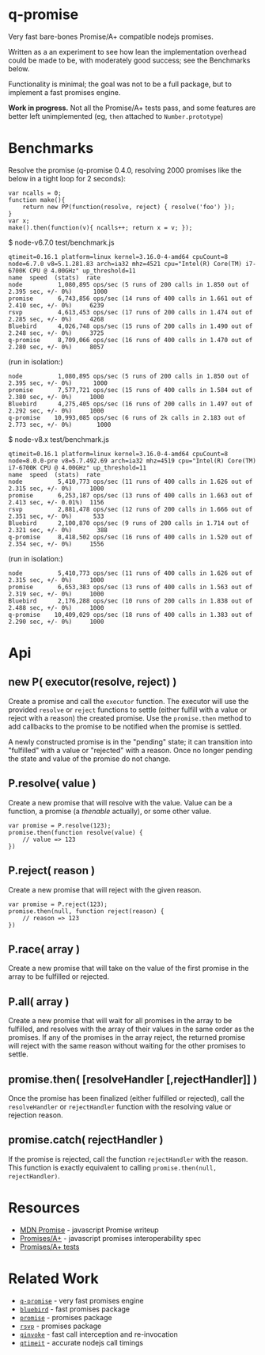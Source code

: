 q-promise
=========

Very fast bare-bones Promise/A+ compatible nodejs promises.

Written as a an experiment to see how lean the implementation overhead could be
made to be, with moderately good success; see the Benchmarks below.

Functionality is minimal; the goal was not to be a full package, but
to implement a fast promises engine.

**Work in progress.** Not all the Promise/A+ tests pass, and some features are
better left unimplemented (eg, `then` attached to `Number.prototype`)


Benchmarks
==========

Resolve the promise (q-promise 0.4.0, resolving 2000 promises like the below in a
tight loop for 2 seconds):

    var ncalls = 0;
    function make(){
        return new PP(function(resolve, reject) { resolve('foo') });
    }
    var x;
    make().then(function(v){ ncalls++; return x = v; });

$ node-v6.7.0 test/benchmark.js

    qtimeit=0.16.1 platform=linux kernel=3.16.0-4-amd64 cpuCount=8
    node=6.7.0 v8=5.1.281.83 arch=ia32 mhz=4521 cpu="Intel(R) Core(TM) i7-6700K CPU @ 4.00GHz" up_threshold=11
    name  speed  (stats)  rate
    node          1,080,895 ops/sec (5 runs of 200 calls in 1.850 out of 2.395 sec, +/- 0%)      1000
    promise       6,743,856 ops/sec (14 runs of 400 calls in 1.661 out of 2.410 sec, +/- 0%)     6239
    rsvp          4,613,453 ops/sec (17 runs of 200 calls in 1.474 out of 2.285 sec, +/- 0%)     4268
    Bluebird      4,026,748 ops/sec (15 runs of 200 calls in 1.490 out of 2.248 sec, +/- 0%)     3725
    q-promise     8,709,066 ops/sec (16 runs of 400 calls in 1.470 out of 2.280 sec, +/- 0%)     8057

(run in isolation:)

    node          1,080,895 ops/sec (5 runs of 200 calls in 1.850 out of 2.395 sec, +/- 0%)      1000
    promise       7,577,721 ops/sec (15 runs of 400 calls in 1.584 out of 2.380 sec, +/- 0%)     1000
    Bluebird      4,275,405 ops/sec (16 runs of 200 calls in 1.497 out of 2.292 sec, +/- 0%)     1000
    q-promise    10,993,085 ops/sec (6 runs of 2k calls in 2.183 out of 2.773 sec, +/- 0%)       1000

$ node-v8.x test/benchmark.js

    qtimeit=0.16.1 platform=linux kernel=3.16.0-4-amd64 cpuCount=8
    node=8.0.0-pre v8=5.7.492.69 arch=ia32 mhz=4519 cpu="Intel(R) Core(TM) i7-6700K CPU @ 4.00GHz" up_threshold=11
    name  speed  (stats)  rate
    node          5,410,773 ops/sec (11 runs of 400 calls in 1.626 out of 2.315 sec, +/- 0%)     1000
    promise       6,253,187 ops/sec (13 runs of 400 calls in 1.663 out of 2.413 sec, +/- 0.01%)  1156
    rsvp          2,881,478 ops/sec (12 runs of 200 calls in 1.666 out of 2.351 sec, +/- 0%)      533
    Bluebird      2,100,870 ops/sec (9 runs of 200 calls in 1.714 out of 2.321 sec, +/- 0%)       388
    q-promise     8,418,502 ops/sec (16 runs of 400 calls in 1.520 out of 2.354 sec, +/- 0%)     1556

(run in isolation:)

    node          5,410,773 ops/sec (11 runs of 400 calls in 1.626 out of 2.315 sec, +/- 0%)     1000
    promise       6,653,383 ops/sec (13 runs of 400 calls in 1.563 out of 2.319 sec, +/- 0%)     1000
    Bluebird      2,176,288 ops/sec (10 runs of 200 calls in 1.838 out of 2.488 sec, +/- 0%)     1000
    q-promise    10,409,029 ops/sec (18 runs of 400 calls in 1.383 out of 2.290 sec, +/- 0%)     1000


Api
===

## new P( executor(resolve, reject) )

Create a promise and call the `executor` function.  The executor will use the
provided `resolve` or `reject` functions to settle (either fulfill with a value or
reject with a reason) the created promise.  Use the `promise.then` method to add
callbacks to the promise to be notified when the promise is settled.

A newly constructed promise is in the "pending" state; it can transition into
"fulfilled" with a value or "rejected" with a reason.  Once no longer pending the
state and value of the promise do not change.

## P.resolve( value )

Create a new promise that will resolve with the value.
Value can be a function, a promise (a _thenable_ actually), or
some other value.

    var promise = P.resolve(123);
    promise.then(function resolve(value) {
        // value => 123
    })

## P.reject( reason )

Create a new promise that will reject with the given reason.

    var promise = P.reject(123);
    promise.then(null, function reject(reason) {
        // reason => 123
    })

## P.race( array )

Create a new promise that will take on the value of the first promise in the array
to be fulfilled or rejected.

## P.all( array )

Create a new promise that will wait for all promises in the array to be fulfilled,
and resolves with the array of their values in the same order as the promises.  If
any of the promises in the array reject, the returned promise will reject with the
same reason without waiting for the other promises to settle.

## promise.then( [resolveHandler [,rejectHandler]] )

Once the promise has been finalized (either fulfilled or rejected), call the
`resolveHandler` or `rejectHandler` function with the resolving value or rejection reason.

## promise.catch( rejectHandler )

If the promise is rejected, call the function `rejectHandler` with the reason.
This function is exactly equivalent to calling `promise.then(null, rejectHandler)`.


Resources
=========

- [MDN Promise](https://developer.mozilla.org/en-US/docs/Web/JavaScript/Reference/Global_Objects/Promise) - javascript Promise writeup
- [Promises/A+](https://promisesaplus.com/) - javascript promises interoperability spec
- [Promises/A+ tests](https://github.com/promises-aplus/promises-tests)

Related Work
============

- [`q-promise`](https://github.com/andrasq/node-q-promise) - very fast promises engine
- [`bluebird`](https://npmjs.com/package/bluebird) - fast promises package
- [`promise`](https://npmjs.com/package/promise) - promises package
- [`rsvp`](https://npmjs.com/package/rsvp) - promises package
- [`qinvoke`](https://npmjs.com/package/qinvoke) - fast call interception and re-invocation
- [`qtimeit`](https://npmjs.com/package/qtimeit) - accurate nodejs call timings
